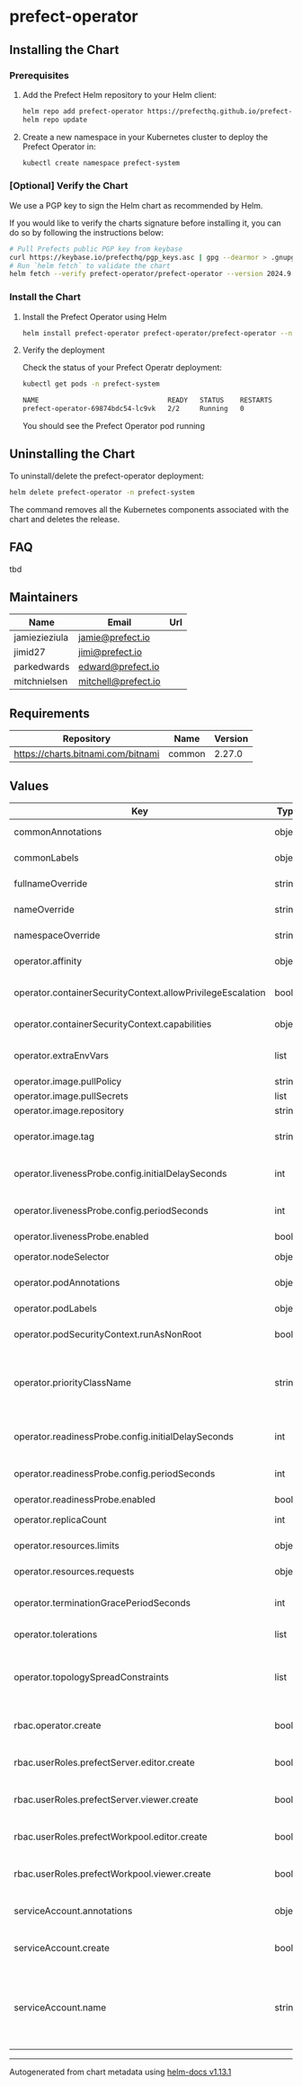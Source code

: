 # prefect-operator

## Installing the Chart

### Prerequisites

1. Add the Prefect Helm repository to your Helm client:

    ```bash
    helm repo add prefect-operator https://prefecthq.github.io/prefect-operator
    helm repo update
    ```

2. Create a new namespace in your Kubernetes cluster to deploy the Prefect Operator in:

    ```bash
    kubectl create namespace prefect-system
    ```

### [Optional] Verify the Chart

We use a PGP key to sign the Helm chart as recommended by Helm.

If you would like to verify the charts signature before installing it, you can do so by following the instructions below:

```bash
# Pull Prefects public PGP key from keybase
curl https://keybase.io/prefecthq/pgp_keys.asc | gpg --dearmor > .gnupg/pubring.gpg
# Run `helm fetch` to validate the chart
helm fetch --verify prefect-operator/prefect-operator --version 2024.9.15203739 --keyring .gnupg/pubring.gpg
```

### Install the Chart

1. Install the Prefect Operator using Helm

    ```bash
    helm install prefect-operator prefect-operator/prefect-operator --namespace=prefect-system -f values.yaml
    ```

2. Verify the deployment

    Check the status of your Prefect Operatr deployment:

    ```bash
    kubectl get pods -n prefect-system

    NAME                                READY   STATUS    RESTARTS       AGE
    prefect-operator-69874bdc54-lc9vk   2/2     Running   0              25m
    ```

    You should see the Prefect Operator pod running

## Uninstalling the Chart

To uninstall/delete the prefect-operator deployment:

```bash
helm delete prefect-operator -n prefect-system
```

The command removes all the Kubernetes components associated with the chart and deletes the release.

## FAQ
tbd

## Maintainers

| Name | Email | Url |
| ---- | ------ | --- |
| jamiezieziula | <jamie@prefect.io> |  |
| jimid27 | <jimi@prefect.io> |  |
| parkedwards | <edward@prefect.io> |  |
| mitchnielsen | <mitchell@prefect.io> |  |

## Requirements

| Repository | Name | Version |
|------------|------|---------|
| https://charts.bitnami.com/bitnami | common | 2.27.0 |

## Values

| Key | Type | Default | Description |
|-----|------|---------|-------------|
| commonAnnotations | object | `{}` | annotations to add to all deployed objects |
| commonLabels | object | `{"app.kubernetes.io/component":"operator"}` | labels to add to all deployed objects |
| fullnameOverride | string | `"prefect-operator"` | fully override common.names.fullname |
| nameOverride | string | `""` | partially overrides common.names.name |
| namespaceOverride | string | `""` | fully override common.names.namespace |
| operator.affinity | object | `{}` | affinity for operator pods assignment |
| operator.containerSecurityContext.allowPrivilegeEscalation | bool | `false` | set operator containers' security context allowPrivilegeEscalation |
| operator.containerSecurityContext.capabilities | object | `{"drop":["ALL"]}` | set operator container's security context capabilities |
| operator.extraEnvVars | list | `[]` | array with environment variables to add to operator container |
| operator.image.pullPolicy | string | `"IfNotPresent"` | operator image pull policy |
| operator.image.pullSecrets | list | `[]` | operator image pull secrets |
| operator.image.repository | string | `"prefecthq/prefect-operator"` | operator image repository |
| operator.image.tag | string | `"latest"` | operator image tag (immutable tags are recommended) |
| operator.livenessProbe.config.initialDelaySeconds | int | `15` | The number of seconds to wait before starting the first probe. |
| operator.livenessProbe.config.periodSeconds | int | `20` | The number of seconds to wait between consecutive probes. |
| operator.livenessProbe.enabled | bool | `true` |  |
| operator.nodeSelector | object | `{}` | node labels for operator pods assignment |
| operator.podAnnotations | object | `{}` | extra annotations for operator pod |
| operator.podLabels | object | `{}` | extra labels for operator pod |
| operator.podSecurityContext.runAsNonRoot | bool | `true` | set operator pod's security context runAsNonRoot |
| operator.priorityClassName | string | `""` | priority class name to use for the operator pods; if the priority class is empty or doesn't exist, the operator pods are scheduled without a priority class |
| operator.readinessProbe.config.initialDelaySeconds | int | `5` | The number of seconds to wait before starting the first probe. |
| operator.readinessProbe.config.periodSeconds | int | `10` | The number of seconds to wait between consecutive probes. |
| operator.readinessProbe.enabled | bool | `true` |  |
| operator.replicaCount | int | `1` | number of operator replicas to deploy |
| operator.resources.limits | object | `{"cpu":"500m","memory":"128Mi"}` | the requested limits for the operator container |
| operator.resources.requests | object | `{"cpu":"10m","memory":"64Mi"}` | the requested resources for the operator container |
| operator.terminationGracePeriodSeconds | int | `10` | seconds operator pod needs to terminate gracefully |
| operator.tolerations | list | `[]` | tolerations for operator pods assignment |
| operator.topologySpreadConstraints | list | `[]` | topology spread constraints for operator pod assignment spread across your cluster among failure-domains |
| rbac.operator.create | bool | `true` | specifies whether the operator role & role binding should be created |
| rbac.userRoles.prefectServer.editor.create | bool | `true` | specifies whether the server editor role should be created |
| rbac.userRoles.prefectServer.viewer.create | bool | `true` | specifies whether the server viewer role should be created |
| rbac.userRoles.prefectWorkpool.editor.create | bool | `true` | specifies whether the workpool editor role should be created |
| rbac.userRoles.prefectWorkpool.viewer.create | bool | `true` | specifies whether the workpool viewer role should be created |
| serviceAccount.annotations | object | `{}` | additional service account annotations (evaluated as a template) |
| serviceAccount.create | bool | `true` | specifies whether a ServiceAccount should be created |
| serviceAccount.name | string | `""` | the name of the ServiceAccount to use. if not set and create is true, a name is generated using the common.names.fullname template |

----------------------------------------------
Autogenerated from chart metadata using [helm-docs v1.13.1](https://github.com/norwoodj/helm-docs/releases/v1.13.1)
